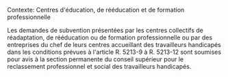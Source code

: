 Contexte: Centres d'éducation, de rééducation et de formation professionnelle

Les demandes de subvention présentées par les centres collectifs de réadaptation, de rééducation ou de formation professionnelle ou par des entreprises du chef de leurs centres accueillant des travailleurs handicapés dans les conditions prévues à l'article R. 5213-9 à R. 5213-12 sont soumises pour avis à la section permanente du conseil supérieur pour le reclassement professionnel et social des travailleurs handicapés.